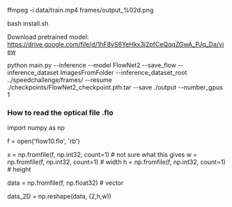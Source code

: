 ffmpeg -i data/train.mp4 frames/output_%02d.png

bash install.sh

Download pretrained model: https://drive.google.com/file/d/1hF8vS6YeHkx3j2pfCeQqqZGwA_PJq_Da/view

python main.py --inference --model FlowNet2 --save_flow --inference_dataset ImagesFromFolder --inference_dataset_root ../speedchallenge/frames/ --resume ./checkpoints/FlowNet2_checkpoint.pth.tar --save ./output --number_gpus 1


### How to read the optical file .flo
import numpy as np

f = open('flow10.flo', 'rb')

x = np.fromfile(f, np.int32, count=1) # not sure what this gives
w = np.fromfile(f, np.int32, count=1) # width
h = np.fromfile(f, np.int32, count=1) # height

data = np.fromfile(f, np.float32) # vector 

data_2D = np.reshape(data, (2,h,w))
